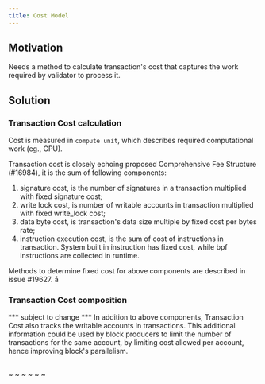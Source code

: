 ```yaml
---
title: Cost Model
---
```


## Motivation

Needs a method to calculate transaction's cost that captures the work required by validator to process it.

## Solution

### Transaction Cost calculation
Cost is measured in `compute unit`, which describes required computational work (eg., CPU).

Transaction cost is closely echoing proposed Comprehensive Fee Structure (#16984), it is the sum of following components:
1. signature cost, is the number of signatures in a transaction multiplied with fixed signature cost;
2. write lock cost, is number of writable accounts in transaction multiplied with fixed write_lock cost;
3. data byte cost, is transaction's data size multiple by fixed cost per bytes rate;
4. instruction execution cost, is the sum of cost of instructions in transaction. System built in instruction has fixed cost, while bpf instructions are collected in runtime.

Methods to determine fixed cost for above components are described in issue #19627.
å
### Transaction Cost composition
*** subject to change ***
In addition to above components, Transaction Cost also tracks the writable accounts in transactions. This additional information could be used by block producers to limit the number of transactions for the same account, by limiting cost allowed per account, hence improving block's parallelism.

##


~
~
~
~
~
~
